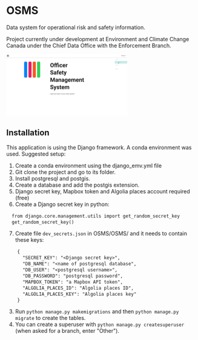 # OSMS
Data system for operational risk and safety information.

Project currently under development at Environment and Climate Change Canada under the Chief Data Office with the Enforcement Branch.

![Osms demo](OSMS.gif)

## Installation

This application is using the Django framework. A conda environment was used.
Suggested setup:

1. Create a conda environment using the django_emv.yml file
2. Git clone the project and go to its folder.
3. Install postgresql and postgis.
4. Create a database and add the postgis extension.
5. Django secret key, Mapbox token and Algolia places account required (free)
6. Create a Django secret key in python:
```
  from django.core.management.utils import get_random_secret_key
  get_random_secret_key()
```
7. Create file `dev_secrets.json` in OSMS/OSMS/ and it needs to contain these keys:
```
    {
      "SECRET_KEY": "<Django secret key>",
      "DB_NAME": "<name of postgresql database",
      "DB_USER": "<postgresql username>",
      "DB_PASSWORD": "postgresql password",
      "MAPBOX_TOKEN": "a Mapbox API token",
      "ALGOLIA_PLACES_ID": "Algolia places ID",
      "ALGOLIA_PLACES_KEY": "Algolia places key"
    }

```
3. Run `python manage.py makemigrations` and then `python manage.py migrate` to create the tables.
4. You can create a superuser with `python manage.py createsuperuser` (when asked for a branch, enter "Other").
